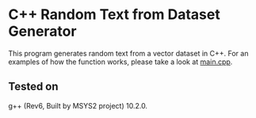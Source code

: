 # C++ Random Text from Dataset Generator
This program generates random text from a vector dataset in C++. For an examples of how the function works, please take a look at [main.cpp](main.cpp).

## Tested on
g++ (Rev6, Built by MSYS2 project) 10.2.0.
